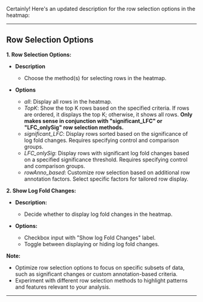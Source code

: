 Certainly! Here's an updated description for the row selection options in the heatmap:

---

## Row Selection Options

**1. Row Selection Options:**

- **Description**
  - Choose the method(s) for selecting rows in the heatmap.

- **Options**
  - _all_: Display all rows in the heatmap.
  - _TopK_: Show the top K rows based on the specified criteria. If rows are ordered, 
    it displays the top K; otherwise, it shows all rows. **Only makes sense in 
    conjunction with "significant_LFC" or "LFC_onlySig" row selection methods.**
  - _significant_LFC_: Display rows sorted based on the significance of log fold changes. Requires specifying control and comparison groups.
  - _LFC_onlySig_: Display rows with significant log fold changes based on a specified significance threshold. Requires specifying control and comparison groups.
  - _rowAnno_based_: Customize row selection based on additional row annotation factors. Select specific factors for tailored row display.

**2. Show Log Fold Changes:**

- **Description:**
  - Decide whether to display log fold changes in the heatmap.

- **Options:**
  - Checkbox input with "Show log Fold Changes" label.
  - Toggle between displaying or hiding log fold changes.

**Note:**
- Optimize row selection options to focus on specific subsets of data, such as significant changes or custom annotation-based criteria.
- Experiment with different row selection methods to highlight patterns and features relevant to your analysis.

***
